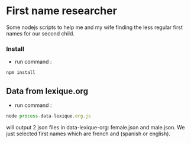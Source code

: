 # First name researcher

Some nodejs scripts to help me and my wife finding the less regular first names for our second child.

### Install

- run command :

``` javascript
npm install
```

## Data from lexique.org

- run command :

``` javascript
node process-data-lexique.org.js
```

will output 2 json files in data-lexique-org: female.json and male.json. We just selected first names which are french and (spanish or english).